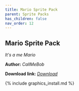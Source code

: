 ```yaml
---
title: Mario Sprite Pack
parent: Sprite Packs
has_children: false
nav_order: 12
---
```


## Mario Sprite Pack
*It's a me Mario*

**Author:** *CallMeBob*

 **Download link:** *[Download](https://drive.google.com/file/d/1k7MO4Hzrzfy_xPPEuXecPkrZ6k52Sabs/view?usp=drivesdk)*

{% include graphics_install.md %}

